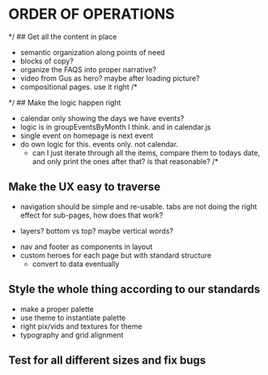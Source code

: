 # ORDER OF OPERATIONS

*/ ## Get all the content in place
* semantic organization along points of need
* blocks of copy?
* organize the FAQS into proper narrative?
* video from Gus as hero? maybe after loading picture?
* compositional pages. use it right /*

*/ ## Make the logic happen right
* calendar only showing the days we have events?
 * logic is in groupEventsByMonth I think. and in calendar.js
* single event on homepage is next event
* do own logic for this. events only. not calendar.
  * can I just iterate through all the items, compare them to todays date, and only print the ones after that? is that reasonable? /*

## Make the UX easy to traverse
* navigation should be simple and re-usable. tabs are not doing the right effect for sub-pages, how does that work?
 - layers? bottom vs top? maybe vertical words?
* nav and footer as components in layout
* custom heroes for each page but with standard structure
  * convert to data eventually


## Style the whole thing according to our standards
* make a proper palette
* use theme to instantiate palette
* right pix/vids and textures for theme
* typography and grid alignment

## Test for all different sizes and fix bugs
